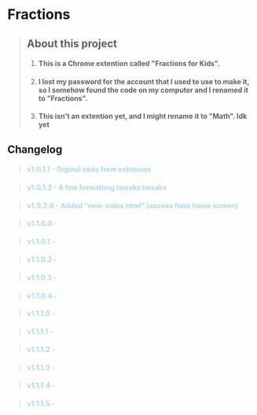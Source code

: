 # Fractions

> ## About this project
>
> 1. #### This is a Chrome extention called "Fractions for Kids".
>
> 2. #### I lost my password for the account that I used to use to make it, so I somehow found the code on my computer and I renamed it to "Fractions".
>
> 3. #### This isn't an extention yet, and I might rename it to "Math". Idk yet

## Changelog
> #### <span style="color:lightblue" font-family="balsamiq sans">v1.0.1.1 \- Orginal code from extension</span>

> #### <span style="color:lightblue">v1.0.1.2 \- A few formatting tweaks tweaks</span>

> #### <span style="color:lightblue">v1.0.2.0 \- Added "new-index.html" (access from home screen)</span>

> #### <span style="color:lightblue">v1.1.0.0 \- </span>

> #### <span style="color:lightblue">v1.1.0.1 \- </span>

> #### <span style="color:lightblue">v1.1.0.2 \- </span>

> #### <span style="color:lightblue">v1.1.0.3 \- </span>

> #### <span style="color:lightblue">v1.1.0.4 \- </span>

> #### <span style="color:lightblue">v1.1.1.0 \- </span>

> #### <span style="color:lightblue">v1.1.1.1 \- </span>

> #### <span style="color:lightblue">v1.1.1.2 \- </span>

> #### <span style="color:lightblue">v1.1.1.3 \- </span>

> #### <span style="color:lightblue">v1.1.1.4 \- </span>

> #### <span style="color:lightblue">v1.1.1.5 \- </span>
